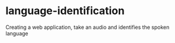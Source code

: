 # language-identification
Creating a web application, take an audio and identifies the spoken language
